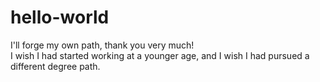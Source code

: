 # hello-world
I'll forge my own path, thank you very much! <br />
I wish I had started working at a younger age, and I wish I had pursued a different degree path. 
